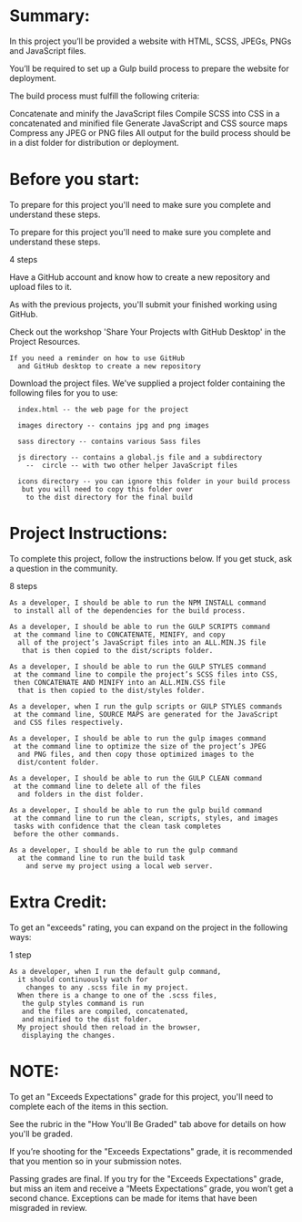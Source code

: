 # Summary:

  In this project you’ll be provided a website with
   HTML, SCSS, JPEGs, PNGs and JavaScript files.

  You’ll be required to set up a Gulp build process
   to prepare the website for deployment.

  The build process must fulfill the following criteria:

  Concatenate and minify the JavaScript files
  Compile SCSS into CSS in a concatenated and minified file
  Generate JavaScript and CSS source maps
  Compress any JPEG or PNG files
  All output for the build process should be in a dist folder for distribution or deployment.

# Before you start:

  To prepare for this project you'll need to make sure you complete and understand these steps.

  To prepare for this project you'll need to make sure you complete and understand these steps.

  4 steps

  Have a GitHub account
    and know how to create a new repository
    and upload files to it.

  As with the previous projects,
    you'll submit your finished working using GitHub.

  Check out the workshop 'Share Your Projects wIth GitHub Desktop'
    in the Project Resources.

    If you need a reminder on how to use GitHub
      and GitHub desktop to create a new repository

  Download the project files.
  We've supplied a project folder
   containing the following files for you to use:

      index.html -- the web page for the project

      images directory -- contains jpg and png images

      sass directory -- contains various Sass files

      js directory -- contains a global.js file and a subdirectory
        --  circle -- with two other helper JavaScript files

      icons directory -- you can ignore this folder in your build process
       but you will need to copy this folder over
        to the dist directory for the final build

# Project Instructions:

  To complete this project, follow the instructions below.
    If you get stuck, ask a question in the community.

  8 steps

    As a developer, I should be able to run the NPM INSTALL command
     to install all of the dependencies for the build process.

    As a developer, I should be able to run the GULP SCRIPTS command
     at the command line to CONCATENATE, MINIFY, and copy
      all of the project’s JavaScript files into an ALL.MIN.JS file
       that is then copied to the dist/scripts folder.

    As a developer, I should be able to run the GULP STYLES command
     at the command line to compile the project’s SCSS files into CSS,
     then CONCATENATE AND MINIFY into an ALL.MIN.CSS file
      that is then copied to the dist/styles folder.

    As a developer, when I run the gulp scripts or GULP STYLES commands
     at the command line, SOURCE MAPS are generated for the JavaScript
     and CSS files respectively.

    As a developer, I should be able to run the gulp images command
     at the command line to optimize the size of the project’s JPEG
      and PNG files, and then copy those optimized images to the
      dist/content folder.

    As a developer, I should be able to run the GULP CLEAN command
     at the command line to delete all of the files
      and folders in the dist folder.

    As a developer, I should be able to run the gulp build command
     at the command line to run the clean, scripts, styles, and images
     tasks with confidence that the clean task completes
     before the other commands.

    As a developer, I should be able to run the gulp command
      at the command line to run the build task
        and serve my project using a local web server.

# Extra Credit:

  To get an "exceeds" rating, you can expand on the project in the following ways:

  1 step

    As a developer, when I run the default gulp command,
      it should continuously watch for
        changes to any .scss file in my project.
      When there is a change to one of the .scss files,
       the gulp styles command is run
       and the files are compiled, concatenated,
       and minified to the dist folder.
      My project should then reload in the browser,
       displaying the changes.

# NOTE:

  To get an "Exceeds Expectations" grade for this project,
   you'll need to complete each of the items in this section.

  See the rubric in the "How You'll Be Graded" tab above
   for details on how you'll be graded.

  If you’re shooting for the "Exceeds Expectations" grade,
   it is recommended that you mention so in your submission notes.

  Passing grades are final.
   If you try for the "Exceeds Expectations" grade,
    but miss an item and receive a “Meets Expectations” grade,
    you won’t get a second chance.
    Exceptions can be made for items that have been misgraded in review.
